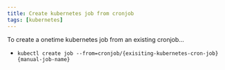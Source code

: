 ```yaml
---
title: Create kubernetes job from cronjob
tags: [kubernetes]
---
```

To create a onetime kubernetes job from an existing cronjob...
<!--more-->

* `kubectl create job --from=cronjob/{exisiting-kubernetes-cron-job} {manual-job-name}`

